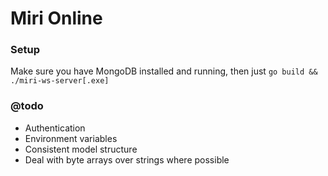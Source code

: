 # Miri Online

### Setup
Make sure you have MongoDB installed and running, then just `go build && ./miri-ws-server[.exe]`

### @todo
- Authentication
- Environment variables
- Consistent model structure
- Deal with byte arrays over strings where possible
